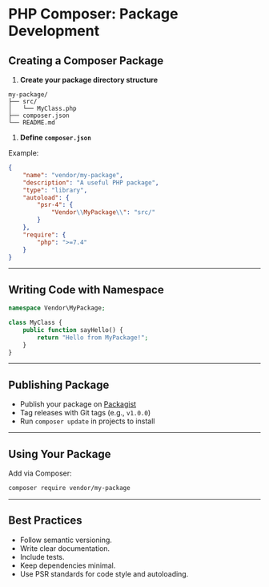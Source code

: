 # PHP Composer: Package Development

## Creating a Composer Package

1. **Create your package directory structure**

```
my-package/
├── src/
│   └── MyClass.php
├── composer.json
└── README.md
```

1. **Define `composer.json`**

Example:

```json
{
    "name": "vendor/my-package",
    "description": "A useful PHP package",
    "type": "library",
    "autoload": {
        "psr-4": {
            "Vendor\\MyPackage\\": "src/"
        }
    },
    "require": {
        "php": ">=7.4"
    }
}
```

------

## Writing Code with Namespace

```php
namespace Vendor\MyPackage;

class MyClass {
    public function sayHello() {
        return "Hello from MyPackage!";
    }
}
```

------

## Publishing Package

- Publish your package on [Packagist](https://packagist.org/)
- Tag releases with Git tags (e.g., `v1.0.0`)
- Run `composer update` in projects to install

------

## Using Your Package

Add via Composer:

```bash
composer require vendor/my-package
```

------

## Best Practices

- Follow semantic versioning.
- Write clear documentation.
- Include tests.
- Keep dependencies minimal.
- Use PSR standards for code style and autoloading.

